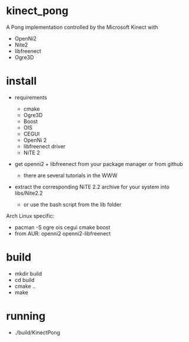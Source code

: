 kinect_pong
===========


A Pong implementation controlled by the Microsoft Kinect with

- OpenNi2
- Nite2
- libfreenect
- Ogre3D

install
=======

- requirements
  - cmake
  - Ogre3D
  - Boost
  - OIS
  - CEGUI
  - OpenNi 2
  - libfreenect driver
  - NiTE 2

- get openni2 + libfreenect from your package manager or from github
  - there are several tutorials in the WWW
- extract the corresponding NiTE 2.2 archive for your system into libs/Nite2.2
  - or use the bash script from the lib folder

Arch Linux specific:
- pacman -S ogre ois cegui cmake boost
- from AUR: openni2 openni2-libfreenect
  
build
=====
  - mkdir build
  - cd build
  - cmake ..
  - make

running
=======

- ./build/KinectPong
